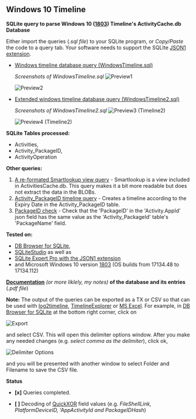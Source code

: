 <!-- saved from url=(0023) https://kacos2000.github.io/WindowsTimeline/ --> 
<!-- https://guides.github.com/features/mastering-markdown/ --> 

## Windows 10 Timeline 

**SQLite query to parse Windows 10 ([1803](https://support.microsoft.com/en-us/help/4099479/windows-10-update-history?ocid=update_setting_client)) Timeline's ActivityCache.db Database**

Either import the queries (*.sql file*) to your SQLite program, or *Copy/Paste* the code to a query tab.
Your software needs to support the SQLIte [JSON1 extension](https://www.sqlite.org/json1.html).

* [Windows timeline database query (WindowsTimeline.sql)](WindowsTimeline.sql)

  *Screenshots of WindowsTimeline.sql*
  ![Preview1](https://raw.githubusercontent.com/kacos2000/WindowsTimeline/master/T1.JPG)


  ![Preview2](https://raw.githubusercontent.com/kacos2000/WindowsTimeline/master/T1a.JPG)

* [Extended windows timeline database query (WindowsTimeline2.sql)](WindowsTimeline2.sql)

  *Screenshots of WindowsTimeline2.sql*
  ![Preview3 (Timeline2)](https://raw.githubusercontent.com/kacos2000/WindowsTimeline/master/T2.JPG)


  ![Preview4 (Timeline2)](https://raw.githubusercontent.com/kacos2000/WindowsTimeline/master/T2a.JPG)

**SQLite Tables processed:**

- Activities,
- Activity_PackageID,
- ActivityOperation

**Other queries:**

1. [A re-formated Smartlookup view query](SmartLookup.sql) - Smartlookup is a view included in ActivitiesCache.db. This query makes it a bit more readable but does not extract the data in the BLOBs. 
2. [Activity_PackageID timeline query](Activity_PackageID_Timeline.sql) - Creates a timeline according to the Expiry Date in the Activity_PackageID table.
3. [PackageID check](PackageID.sql) - Check that the 'PackageID' in the 'Activity.AppId' json field has the same value as the 'Activity_PackageId' table's 'PackageName' field.

**Tested on:**
- [DB Browser for SQLite](http://sqlitebrowser.org/),
- [SQLiteStudio](https://sqlitestudio.pl/index.rvt) as well as
- [SQLite Expert Pro with the JSON1 extension](http://www.sqliteexpert.com/extensions/)
- and Microsoft Windows 10 version [1803](https://support.microsoft.com/en-us/help/4099479/windows-10-update-history?ocid=update_setting_client) (OS builds from 17134.48 to 17134.112)

[**Documentation**](WindowsTimeline.pdf) *(or more liklely, my notes)* **of the database and its entries** (*.pdf file*)

  **Note:**  The output of the queries can be exported as a TX or CSV so that can be used with [log2timeline](https://github.com/log2timeline/plaso/wiki/Windows-Packaged-Release), [TimelineExplorer](https://ericzimmerman.github.io/Software/TimelineExplorer.zip) or [MS Excel](https://products.office.com/en-ca/excel). For example, in [DB Browser for SQLite](http://sqlitebrowser.org/) at the bottom right corner, click on

  ![Export](https://raw.githubusercontent.com/kacos2000/WindowsTimeline/master/e1.JPG) 

  and select CSV. This will open this delimiter options window. After you make any needed changes (e.g. *select comma as the delimiter*), click ok, 

  ![Delimiter Options](https://raw.githubusercontent.com/kacos2000/WindowsTimeline/master/e2.JPG)

  and you will be presented with another window to select Folder and Filename to save the CSV file.


**Status**
- **[x]** Queries completed.

- **[ ]** Decoding of [QuickXOR](https://github.com/microsoftgraph/microsoft-graph-docs/blob/master/api-reference/v1.0/resources/hashes.md) field values (e.g. *FileShellLink, PlatformDeviceID, ‘AppActivityId and PackageIDHash*)

